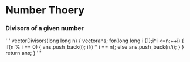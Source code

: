 # Number Thoery 
### Divisors of a given number
'''
vector<long long >Divisors(long long n)
{
    vector<long long>ans;
    for(long long i {1};i*i <=n;++i)
    {
        if(n % i == 0)
        {
            ans.push_back(i);
            if(i * i == n);
            else
                ans.push_back(n/i);
        }
    }
    return ans;
}
'''
